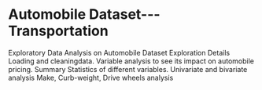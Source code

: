 # Automobile Dataset---Transportation
Exploratory Data Analysis on Automobile Dataset
Exploration Details
Loading and cleaningdata.
Variable analysis to see its impact on automobile pricing. Summary Statistics of different variables.
Univariate and bivariate analysis
Make, Curb-weight, Drive wheels analysis
